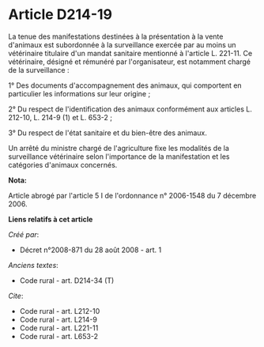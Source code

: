 # Article D214-19

La tenue des manifestations destinées à la présentation à la vente d'animaux est subordonnée à la surveillance exercée par au
moins un vétérinaire titulaire d'un mandat sanitaire mentionné à l'article L. 221-11. Ce vétérinaire, désigné et rémunéré par
l'organisateur, est notamment chargé de la surveillance : 

1° Des documents d'accompagnement des animaux, qui comportent en particulier les informations sur leur origine ; 

2° Du respect de l'identification des animaux conformément aux articles L. 212-10, L. 214-9 (1) et L. 653-2 ; 

3° Du respect de l'état sanitaire et du bien-être des animaux. 

Un arrêté du ministre chargé de l'agriculture fixe les modalités de la surveillance vétérinaire selon l'importance de la
manifestation et les catégories d'animaux concernés.

**Nota:**

Article abrogé par l'article 5 I de l'ordonnance n° 2006-1548 du 7 décembre 2006.

**Liens relatifs à cet article**

_Créé par_:

  - Décret n°2008-871 du 28 août 2008 - art. 1

_Anciens textes_:

  - Code rural - art. D214-34 (T)

_Cite_:

  - Code rural - art. L212-10
  - Code rural - art. L214-9
  - Code rural - art. L221-11
  - Code rural - art. L653-2
